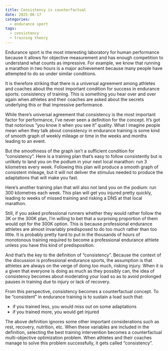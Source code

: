 ```yaml
---
title: Consistency is counterfactual
date: 2025-06-17
categories:
  - endurance sport
tags:
  - consistency
  - training theory
---
```


Endurance sport is the most interesting laboratory for human performance because it allows for objective measurement and has enough competition to understand what counts as impressive. For example, we know that running a marathon in two hours is a major achievement because many people have attempted to do so under similar conditions.

It is therefore striking that there is a universal agreement among athletes and coaches about the most important condition for success in endurance sports: consistency of training. This is something you hear over and over again when athletes and their coaches are asked about the secrets underlying this or that impressive performance.

While there’s universal agreement that consistency is the most important factor for performance, I’ve never seen a definition for the concept. It’s got that notorious “you know it when you see it” quality. What I imagine people mean when they talk about consistency in endurance training is some kind of smooth graph of weekly mileage or time in the weeks and months leading to an event.

But the smoothness of the graph isn’t a sufficient condition for “consistency”. Here is a training plan that’s easy to follow consistently but is unlikely to land you on the podium in your next local marathon: run 3 kilometres every week. Following this plan will produce a smooth graph of consistent mileage, but it will not deliver the stimulus needed to produce the adaptations that will make you fast.

Here’s another training plan that will also not land you on the podium: run 300 kilometres each week. This plan will get you injured pretty quickly, leading to weeks of missed training and risking a DNS at that local marathon.

Still, if you asked professional runners whether they would rather follow the 3K or the 300K plan, I’m willing to bet that a surprising proportion of them would opt for the 300K option. This is because professional endurance athletes are almost invariably predisposed to do too much rather than too little. It is probably pretty hard to put in the thousands of hours of monotonous training required to become a professional endurance athlete unless you have this kind of predisposition.

And that’s the key to the definition of “consistency”. Because the context of the discussion is professional endurance sports, the assumption is that athletes are always on the verge of doing too much, risking injury. When it is a given that everyone is doing as much as they possibly can, the idea of consistency becomes about moderating your load so as to avoid prolonged pauses in training due to injury or lack of recovery.

From this perspective, consistency becomes a counterfactual concept. To be “consistent” in endurance training is to sustain a load such that:

* if you trained less, you would miss out on some adaptations
* if you trained more, you would get injured

The above definition ignores some other important considerations such as rest, recovery, nutrition, etc. When these variables are included in the definition, selecting the best training intervention becomes a counterfactual multi-objective optimization problem. When athletes and their coaches manage to solve this problem successfully, it gets called “consistency”.
